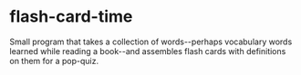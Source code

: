 # flash-card-time
Small program that takes a collection of words--perhaps vocabulary words learned while reading a book--and assembles flash cards with definitions on them for a pop-quiz. 
